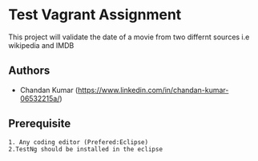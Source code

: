 
# Test Vagrant Assignment

This project will validate the date of a movie from two differnt sources i.e 
wikipedia and IMDB





## Authors

- Chandan Kumar (https://www.linkedin.com/in/chandan-kumar-06532215a/)

## Prerequisite

    1. Any coding editor (Prefered:Eclipse)
    2.TestNg should be installed in the eclipse
```

